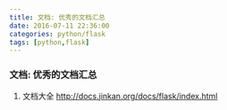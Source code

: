```yaml
---
title: 文档: 优秀的文档汇总
date: 2016-07-11 22:36:00
categories: python/flask
tags: [python,flask]
---
```

### 文档: 优秀的文档汇总

1. 文档大全 http://docs.jinkan.org/docs/flask/index.html
